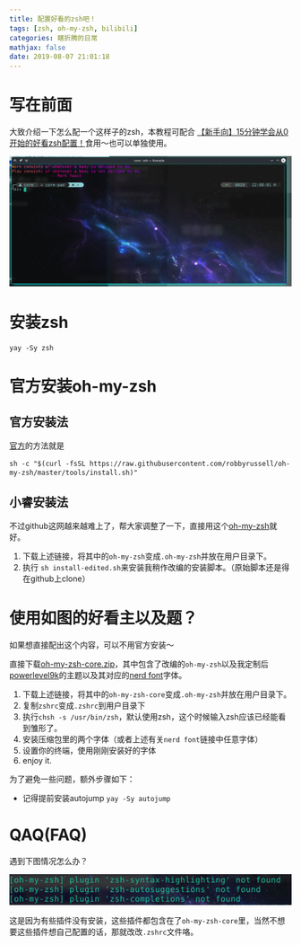 ```yaml
---
title: 配置好看的zsh吧！
tags: [zsh, oh-my-zsh, bilibili]
categories: 瞎折腾的日常
mathjax: false
date: 2019-08-07 21:01:18
---
```


# 写在前面

大致介绍一下怎么配一个这样子的zsh，本教程可配合 [【新手向】15分钟学会从0开始的好看zsh配置！](https://www.bilibili.com/video/av62718465/)食用～也可以单独使用。

![](config-your-super-zsh/1565186940845.png)

<!-- more -->

# 安装zsh


```shell
yay -Sy zsh
```

# 官方安装oh-my-zsh

## 官方安装法

[官方](https://github.com/robbyrussell/oh-my-zsh)的方法就是

```shell
sh -c "$(curl -fsSL https://raw.githubusercontent.com/robbyrussell/oh-my-zsh/master/tools/install.sh)"
```

## 小睿安装法

不过github这网越来越难上了，帮大家调整了一下，直接用这个[oh-my-zsh](oh-my-zsh.zip)就好。

1. 下载上述链接，将其中的`oh-my-zsh`变成`.oh-my-zsh`并放在用户目录下。
2. 执行 `sh install-edited.sh`来安装我稍作改编的安装脚本。（原始脚本还是得在github上clone）

# 使用如图的好看主以及题？

如果想直接配出这个内容，可以不用官方安装～

直接下载[oh-my-zsh-core.zip](oh-my-zsh-core.zip)，其中包含了改编的`oh-my-zsh`以及我定制后[powerlevel9k](https://github.com/Powerlevel9k/powerlevel9k)的主题以及其对应的[nerd font](https://github.com/ryanoasis/nerd-fonts/)字体。

1. 下载上述链接，将其中的`oh-my-zsh-core`变成`.oh-my-zsh`并放在用户目录下。
2. 复制`zshrc`变成`.zshrc`到用户目录下
3. 执行`chsh -s /usr/bin/zsh`，默认使用zsh，这个时候输入zsh应该已经能看到雏形了。
4. 安装压缩包里的两个字体（或者上述有关`nerd font`链接中任意字体）
5. 设置你的终端，使用刚刚安装好的字体
6. enjoy it.

为了避免一些问题，额外步骤如下：

- 记得提前安装autojump `yay -Sy autojump`

# QAQ(FAQ)

遇到下图情况怎么办？

![出现了！](config-your-super-zsh/1565187899358.png)

这是因为有些插件没有安装，这些插件都包含在了`oh-my-zsh-core`里，当然不想要这些插件想自己配置的话，那就改改`.zshrc`文件咯。

